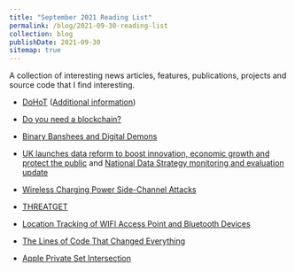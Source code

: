 ```yaml
---
title: "September 2021 Reading List"
permalink: /blog/2021-09-30-reading-list
collection: blog
publishDate: 2021-09-30
sitemap: true
---
```


A collection of interesting news articles, features, publications, projects and source code that I find interesting.

<!-- readmore -->

* [DoHoT](https://blog.apnic.net/2021/09/28/dohot-better-security-privacy-and-integrity-via-load-balanced-dns-over-https-over-tor/) ([Additional information](https://github.com/alecmuffett/dohot))

* [Do you need a blockchain?](https://doyouneedablockchain.com/)

* [Binary Banshees and Digital Demons](https://thephd.dev/binary-banshees-digital-demons-abi-c-c++-help-me-god-please)

* [UK launches data reform to boost innovation, economic growth and protect the public](https://www.gov.uk/government/news/uk-launches-data-reform-to-boost-innovation-economic-growth-and-protect-the-public) and [National Data Strategy monitoring and evaluation update](https://www.gov.uk/government/publications/national-data-strategy-monitoring-and-evaluation-update)

* [Wireless Charging Power Side-Channel Attacks](https://arxiv.org/pdf/2105.12266.pdf)

* [THREATGET](https://documentation.threatget.com/21.08/EA/Running%20THREATGET.html)

* [Location Tracking of WIFI Access Point and Bluetooth Devices](https://www.hegnes.tech/2021/09/01/location-tracking-of-wifi-access-point-and-bluetooth-devices/)

* [The Lines of Code That Changed Everything](https://slate.com/technology/2019/10/consequential-computer-code-software-history.html)

* [Apple Private Set Intersection](https://www.apple.com/child-safety/pdf/Apple_PSI_System_Security_Protocol_and_Analysis.pdf)

